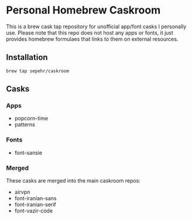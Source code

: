 # Personal Homebrew Caskroom
This is a brew cask tap repository for unofficial app/font casks I personally use. Please note that this repo does not host any apps or fonts, it just provides homebrew formulaes that links to them on external resources.  

## Installation
```shell
brew tap sepehr/caskroom
```

## Casks
### Apps
- popcorn-time
- patterns

### Fonts
- font-sansie

### Merged
These casks are merged into the main caskroom repos:  

- airvpn
- font-iranian-sans
- font-iranian-serif
- font-vazir-code
